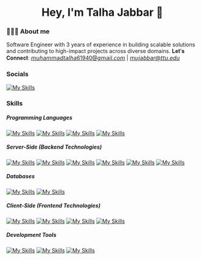 <h1 align="center">Hey, I'm Talha Jabbar 👋</h1>

### 👨🏻‍💻 About me
Software Engineer with 3 years of experience in building scalable solutions and contributing to high-impact projects across diverse domains.
𝐋𝐞𝐭’𝐬 𝐂𝐨𝐧𝐧𝐞𝐜𝐭: 𝘮𝘶𝘩𝘢𝘮𝘮𝘢𝘥𝘵𝘢𝘭𝘩𝘢61940@𝘨𝘮𝘢𝘪𝘭.𝘤𝘰𝘮 | 𝘮𝘶𝘫𝘢𝘣𝘣𝘢𝘳@𝘵𝘵𝘶.𝘦𝘥𝘶

<!-- - ⚡ Fun fact: ... -->

### Socials
[![My Skills](https://skillicons.dev/icons?i=linkedin)](https://www.linkedin.com/in/m-talha-jabbar/)

### Skills

##### Programming Languages 
[![My Skills](https://skillicons.dev/icons?i=cs)](https://dotnet.microsoft.com/en-us/languages/csharp)
[![My Skills](https://skillicons.dev/icons?i=js)](https://developer.mozilla.org/en-US/docs/Web/JavaScript)
[![My Skills](https://skillicons.dev/icons?i=py)](https://www.python.org/)
[![My Skills](https://skillicons.dev/icons?i=cpp)]()

##### Server-Side (Backend Technologies)
[![My Skills](https://skillicons.dev/icons?i=dotnet)](https://dotnet.microsoft.com/en-us/)
[![My Skills](https://skillicons.dev/icons?i=nodejs)](https://nodejs.org/en)
[![My Skills](https://skillicons.dev/icons?i=express)](https://expressjs.com/)
[![My Skills](https://skillicons.dev/icons?i=graphql&theme=dark&perline=15)](https://skillicons.dev)
[![My Skills](https://skillicons.dev/icons?i=redis)](https://redis.io/)
[![My Skills](https://skillicons.dev/icons?i=rabbitmq)](https://www.rabbitmq.com/)

##### Databases
[![My Skills](https://skillicons.dev/icons?i=mysql)](https://www.mysql.com/)
[![My Skills](https://skillicons.dev/icons?i=mongodb)](https://www.mongodb.com/)

##### Client-Side (Frontend Technologies)
[![My Skills](https://skillicons.dev/icons?i=ts)](https://www.typescriptlang.org/)
[![My Skills](https://skillicons.dev/icons?i=bootstrap&theme=dark&perline=15)](https://skillicons.dev)
[![My Skills](https://skillicons.dev/icons?i=react)](https://react.dev/)
[![My Skills](https://skillicons.dev/icons?i=redux)](https://redux.js.org/)

##### Development Tools
[![My Skills](https://skillicons.dev/icons?i=git)](https://git-scm.com/)
[![My Skills](https://skillicons.dev/icons?i=docker)](https://www.docker.com/)
[![My Skills](https://skillicons.dev/icons?i=postman)](https://www.postman.com/)
